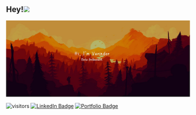 
## Hey!<img src="https://media.giphy.com/media/hvRJCLFzcasrR4ia7z/giphy.gif" width="3%">
![Varinder's GitHub Banner](./assets/GithubHeader.jpg)

![visitors](https://visitor-badge.laobi.icu/badge?page_id=Varinder-KM.Varinder-KM)
[![LinkedIn Badge](https://img.shields.io/badge/LinkedIn-Profile-informational?style=flat&logo=linkedin&logoColor=white&color=0D76A8)](https://www.linkedin.com/in/varinder-kumar-6b2193230)
[![Portfolio Badge](https://img.shields.io/badge/Personal%20Website-Link-success?style=flat&logo=website&logoColor=white&color=2bbc8a)](https://varinder-km.github.io/Varinder/)
